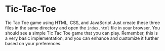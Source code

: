 # Tic-Tac-Toe
Tic Tac Toe game using HTML, CSS, and JavaScript
Just create these three files in the same directory and open the `index.html` file in your browser. You should see a simple Tic Tac Toe game that you can play. Remember, this is a very basic implementation, and you can enhance and customize it further based on your preferences.
